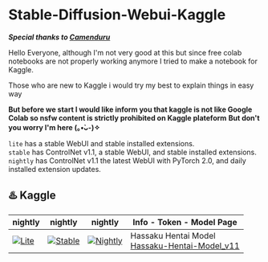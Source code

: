 # Stable-Diffusion-Webui-Kaggle
***Special thanks to [Camenduru](https://github.com/camenduru)***

Hello Everyone, although I'm not very good at this but since free colab notebooks are not properly working anymore I tried to make a notebook for Kaggle.

Those who are new to Kaggle i would try my best to explain things in easy way

**But before we start I would like inform you that kaggle is not like Google Colab so nsfw content is strictly prohibited on Kaggle plateform**
**But don't you worry I'm here (⁠｡⁠•̀⁠ᴗ⁠-⁠)⁠✧**

`lite` has a stable WebUI and stable installed extensions. <br />
`stable` has ControlNet v1.1, a stable WebUI, and stable installed extensions. <br />
`nightly` has ControlNet v1.1 the latest WebUI with PyTorch 2.0, and daily installed extension updates. <br />

## ♨️ Kaggle 
| nightly | nightly | nightly | Info - Token - Model Page
| --- | --- | --- | --- |
[![Lite](https://user-images.githubusercontent.com/54370274/224839806-8720fb19-9c7d-46a2-8d7c-de3afb39c11f.svg)](https://www.kaggle.com/ikaras/hassaku-hentai-model-nightly-kaggle/edit) | [![Stable](https://user-images.githubusercontent.com/54370274/224839804-50c0c18b-3960-4a1c-b7fa-3c7074b11779.svg)](https://www.kaggle.com/ikaras/hassaku-hentai-model-stable-kaggle/edit) | [![Nightly](https://user-images.githubusercontent.com/54370274/224839802-95968900-392b-4b30-ad75-aeac13675e1b.svg)](https://www.kaggle.com/ikaras/hassaku-hentai-model-nightly-kaggle/edit) | Hassaku Hentai Model <br /> [Hassaku-Hentai-Model_v11](https://civitai.com/models/2583/hassaku-hentai-model)


